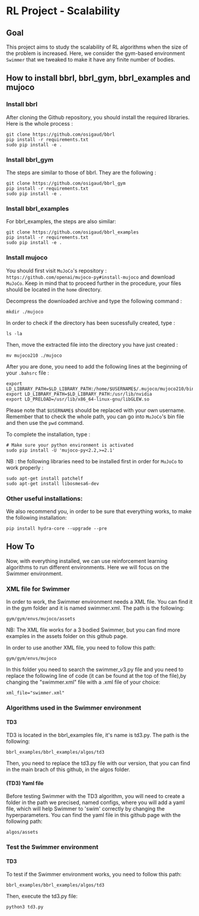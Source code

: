 # RL Project - Scalability

## Goal

This project aims to study the scalability of RL algorithms when the size of the problem is increased. Here, we consider the gym-based environment `Swimmer` that we tweaked to make it have any finite number of bodies.

## How to install bbrl, bbrl_gym, bbrl_examples and mujoco
### Install bbrl

After cloning the Github repository, you should install the required libraries. Here is the whole process :
```
git clone https://github.com/osigaud/bbrl
pip install -r requirements.txt
sudo pip install -e .
```


### Install bbrl_gym

The steps are similar to those of bbrl. They are the following :
```
git clone https://github.com/osigaud/bbrl_gym
pip install -r requirements.txt
sudo pip install -e .
```
### Install bbrl_examples
For bbrl_examples, the steps are also similar:
```
git clone https://github.com/osigaud/bbrl_examples
pip install -r requirements.txt
sudo pip install -e .
```

### Install mujoco

You should first visit `MuJoCo`'s repository : `https://github.com/openai/mujoco-py#install-mujoco` and download `MuJoCo`. Keep in mind that to proceed further in the procedure, your files should be located in the `home` directory.

Decompress the downloaded archive and type the following command : 
```
mkdir ./mujoco
```

In order to check if the directory has been sucessfully created, type :
```
ls -la
```

Then, move the extracted file into the directory you have just created :
```
mv mujoco210 ./mujoco
```

After you are done, you need to add the following lines at the beginning of your `.bahsrc` file :
```
export LD_LIBRARY_PATH=$LD_LIBRARY_PATH:/home/$USERNAME$/.mujoco/mujoco210/bin
export LD_LIBRARY_PATH=$LD_LIBRARY_PATH:/usr/lib/nvidia
export LD_PRELOAD=/usr/lib/x86_64-linux-gnu/libGLEW.so
```

Please note that `$USERNAME$` should be replaced with your own username. Remember that to check the whole path, you can go into `MuJoCo`'s bin file and then use the `pwd` command.

To complete the installation, type :
```
# Make sure your python environment is activated
sudo pip install -U 'mujoco-py<2.2,>=2.1'
```

NB : the following libraries need to be installed first in order for `MuJoCo` to work properly :
```
sudo apt-get install patchelf
sudo apt-get install libosmesa6-dev
```
### Other useful installations:
We also recommend you, in order to be sure that everything works, to make the following installation:
```
pip install hydra-core --upgrade --pre
```
## How To
Now, with everything installed, we can use reinforcement learning algorithms to run different environments. Here we will focus on the Swimmer environment.

### XML file for Swimmer
In order to work, the Swimmer environment needs a XML file. You can find it in the gym folder and it is named swimmer.xml. The path is the following:
```
gym/gym/envs/mujoco/assets
```
NB: The XML file works for a 3 bodied Swimmer, but you can find more examples in the assets folder on this github page.

In order to use another XML file, you need to follow this path:
```
gym/gym/envs/mujoco
```
In this folder you need to search the swimmer_v3.py file and you need to replace the following line of code (it can be found at the top of the file),by changing the "swimmer.xml" file with a .xml file of your choice:
```
xml_file="swimmer.xml"
```
### Algorithms used in the Swimmer environment
#### TD3
TD3 is located in the bbrl_examples file, it's name is td3.py. The path is the following:
```
bbrl_examples/bbrl_examples/algos/td3
```
Then, you need to replace the td3.py file with our version, that you can find in the main brach of this github, in the algos folder.

#### (TD3) Yaml file
Before testing Swimmer with the TD3 algorithm, you will need to create a folder in the path we precised, named configs, where you will add a yaml file, which will help Swimmer to 'swim' correctly by changing the hyperparameters. You can find the yaml file in this github page with the following path:
```
algos/assets
```

### Test the Swimmer environment
#### TD3
To test if the Swimmer environment works, you need to follow this path:
```
bbrl_examples/bbrl_examples/algos/td3
```
Then, execute the td3.py file:
```
python3 td3.py
```

